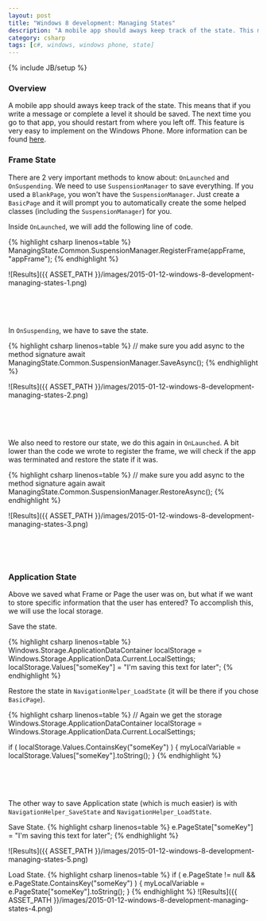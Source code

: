 ```yaml
---
layout: post
title: "Windows 8 development: Managing States"
description: "A mobile app should aways keep track of the state. This means that if you write a message or complete a level it should be saved. The next time you go to that app, you should restart from where you left off. This feature is very easy to implement on the Windows Phone. More information can be found [here](https://www.youtube.com/watch?v=qH4X8RKOZLc)."
category: csharp
tags: [c#, windows, windows phone, state]
---
```

{% include JB/setup %}

<!-- Overview -->
<h3>Overview</h3>

A mobile app should aways keep track of the state. This means that if you write a message or complete a level it should be saved. The next time you go to that app, you should restart from where you left off. This feature is very easy to implement on the Windows Phone. More information can be found [here](https://www.youtube.com/watch?v=qH4X8RKOZLc).

<!-- Frame State -->
<h3>Frame State</h3>

There are 2 very important methods to know about: `OnLaunched` and `OnSuspending`. We need to use `SuspensionManager` to save everything. If you used a `BlankPage`, you won't have the `SuspensionManager`. Just create a `BasicPage` and it will prompt you to automatically create the some helped classes (including the `SuspensionManager`) for you.

Inside `OnLaunched`, we will add the following line of code.

{% highlight csharp linenos=table  %}
ManagingState.Common.SuspensionManager.RegisterFrame(appFrame, "appFrame");
{% endhighlight %}

![Results]({{ ASSET_PATH }}/images/2015-01-12-windows-8-development-managing-states-1.png)

<br /><br /><br />

In `OnSuspending`, we have to save the state.

{% highlight csharp linenos=table  %}
// make sure you add async to the method signature
await ManagingState.Common.SuspensionManager.SaveAsync();
{% endhighlight %}

![Results]({{ ASSET_PATH }}/images/2015-01-12-windows-8-development-managing-states-2.png)

<br /><br /><br />

We also need to restore our state, we do this again in `OnLaunched`. A bit lower than the code we wrote to register the frame, we will check if the app was terminated and restore the state if it was.

{% highlight csharp linenos=table  %}
// make sure you add async to the method signature again
await ManagingState.Common.SuspensionManager.RestoreAsync();
{% endhighlight %}

![Results]({{ ASSET_PATH }}/images/2015-01-12-windows-8-development-managing-states-3.png)

<br /><br /><br />

<!-- Application State -->
<h3>Application State</h3>

Above we saved what Frame or Page the user was on, but what if we want to store specific information that the user has entered? To accomplish this, we will use the local storage.

Save the state.

{% highlight csharp linenos=table  %}
Windows.Storage.ApplicationDataContainer localStorage = Windows.Storage.ApplicationData.Current.LocalSettings;
localStorage.Values["someKey"] = "I'm saving this text for later";
{% endhighlight %}

Restore the state in `NavigationHelper_LoadState` (it will be there if you chose `BasicPage`).

{% highlight csharp linenos=table  %}
// Again we get the storage
Windows.Storage.ApplicationDataContainer localStorage = Windows.Storage.ApplicationData.Current.LocalSettings;

if ( localStorage.Values.ContainsKey("someKey") ) {
  myLocalVariable = localStorage.Values["someKey"].toString();
}
{% endhighlight %}

<br /><br /><br />

The other way to save Application state (which is much easier) is with `NavigationHelper_SaveState` and `NavigationHelper_LoadState`.

Save State.
{% highlight csharp linenos=table  %}
e.PageState["someKey"] = "I'm saving this text for later";
{% endhighlight %}

![Results]({{ ASSET_PATH }}/images/2015-01-12-windows-8-development-managing-states-5.png)

Load State.
{% highlight csharp linenos=table  %}
if ( e.PageState != null && e.PageState.ContainsKey("someKey") ) {
  myLocalVariable = e.PageState["someKey"].toString();
}
{% endhighlight %}
![Results]({{ ASSET_PATH }}/images/2015-01-12-windows-8-development-managing-states-4.png)


